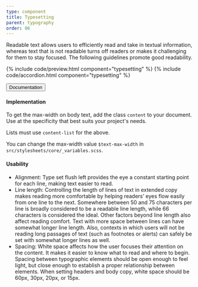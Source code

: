 ```yaml
---
type: component
title: Typesetting
parent: typography
order: 06
---
```


<!-- Typsetting section begin -->

<p>Readable text allows users to efficiently read and take in textual information, whereas text that is not readable turns off readers or makes it challenging for them to stay focused. The following guidelines promote good readability.</p>

{% include code/preview.html component="typesetting" %}
{% include code/accordion.html component="typesetting" %}
<div class="accordion-bordered accordion-docs">
  <button class="button-unstyled accordion-button"
      aria-expanded="true" aria-controls="typesetting-docs">
    Documentation
  </button>
  <div id="typesetting-docs" class="accordion-content">
    <h4 class="heading">Implementation</h4>
    <p>To get the max-width on body text, add the class <code>content</code> to your document. Use at the specificity that best suits your project's needs.</p>
    <p>Lists must use <code>content-list</code> for the above.</p>
    <p>You can change the max-width value <code>$text-max-width</code> in <code>src/stylesheets/core/<wbr>_variables.scss</code>.</p>
    <h4 class="heading">Usability</h4>
    <ul class="content-list">
      <li>Alignment: Type set flush left provides the eye a constant starting point for each line, making text easier to read.</li>
      <li>Line length: Controlling the length of lines of text in extended copy makes reading more comfortable by helping readers’ eyes flow easily from one line to the next. Somewhere between 50 and 75 characters per line is broadly considered to be a readable line length, while 66 characters is considered the ideal. Other factors beyond line length also affect reading comfort. Text with more space between lines can have somewhat longer line length. Also, contexts in which users will not be reading long passages of text (such as footnotes or alerts) can safely be set with somewhat longer lines as well.</li>
      <li>Spacing: White space affects how the user focuses their attention on the content. It makes it easier to know what to read and where to begin. Spacing between typographic elements should be open enough to feel light, but close enough to establish a proper relationship between elements. When setting headers and body copy, white space should be 60px, 30px, 20px, or 15px.</li>
    </ul>
  </div>
</div>
